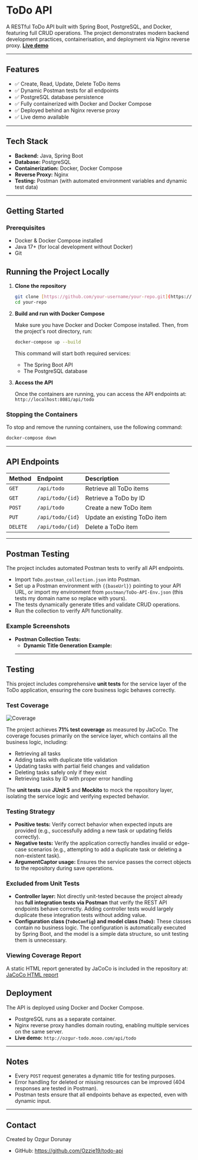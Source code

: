# ToDo API

A RESTful ToDo API built with Spring Boot, PostgreSQL, and Docker, featuring full CRUD operations. The project demonstrates modern backend development practices, containerisation, and deployment via Nginx reverse proxy.
[**Live demo**](http://ozgur-todo.mooo.com/api/todo)

---

## Features

- ✅ Create, Read, Update, Delete ToDo items
- ✅ Dynamic Postman tests for all endpoints
- ✅ PostgreSQL database persistence
- ✅ Fully containerized with Docker and Docker Compose
- ✅ Deployed behind an Nginx reverse proxy
- ✅ Live demo available 

---

## Tech Stack

-   **Backend:** Java, Spring Boot
-   **Database:** PostgreSQL
-   **Containerization:** Docker, Docker Compose
-   **Reverse Proxy:** Nginx
-   **Testing:** Postman (with automated environment variables and dynamic test data)

---

## Getting Started

### Prerequisites

-   Docker & Docker Compose installed
-   Java 17+ (for local development without Docker)
-   Git

## Running the Project Locally

1.  **Clone the repository**
    ```bash
    git clone [https://github.com/your-username/your-repo.git](https://github.com/your-username/your-repo.git)
    cd your-repo
    ```

2.  **Build and run with Docker Compose**

    Make sure you have Docker and Docker Compose installed. Then, from the project's root directory, run:
    ```bash
    docker-compose up --build
    ```
    This command will start both required services:
    -   The Spring Boot API
    -   The PostgreSQL database

3.  **Access the API**

    Once the containers are running, you can access the API endpoints at:
    `http://localhost:8081/api/todo`

### Stopping the Containers

To stop and remove the running containers, use the following command:
```bash
docker-compose down
```

---

## API Endpoints

| Method | Endpoint         | Description                  |
| :----- | :--------------- | :--------------------------- |
| `GET`  | `/api/todo`      | Retrieve all ToDo items      |
| `GET`  | `/api/todo/{id}` | Retrieve a ToDo by ID        |
| `POST` | `/api/todo`      | Create a new ToDo item       |
| `PUT`  | `/api/todo/{id}` | Update an existing ToDo item |
| `DELETE`|`/api/todo/{id}` | Delete a ToDo item           |

---

## Postman Testing

The project includes automated Postman tests to verify all API endpoints.

-   Import `ToDo.postman_collection.json` into Postman.
-   Set up a Postman environment with `{{baseUrl}}` pointing to your API URL, or import my environment from  `postman/ToDo-API-Env.json` (this tests my domain name so replace with yours). 
-   The tests dynamically generate titles and validate CRUD operations.
-   Run the collection to verify API functionality.

### Example Screenshots

-   **Postman Collection Tests:**
    -   **Dynamic Title Generation Example:**
    ---

## Testing

This project includes comprehensive **unit tests** for the service layer of the ToDo application, ensuring the core business logic behaves correctly.  

### Test Coverage

![Coverage](https://img.shields.io/badge/Coverage-71%25-brightgreen)

The project achieves **71% test coverage** as measured by JaCoCo. The coverage focuses primarily on the service layer, which contains all the business logic, including:

- Retrieving all tasks
- Adding tasks with duplicate title validation
- Updating tasks with partial field changes and validation
- Deleting tasks safely only if they exist
- Retrieving tasks by ID with proper error handling

The **unit tests** use **JUnit 5** and **Mockito** to mock the repository layer, isolating the service logic and verifying expected behavior.

### Testing Strategy

- **Positive tests:** Verify correct behavior when expected inputs are provided (e.g., successfully adding a new task or updating fields correctly).  
- **Negative tests:** Verify the application correctly handles invalid or edge-case scenarios (e.g., attempting to add a duplicate task or deleting a non-existent task).  
- **ArgumentCaptor usage:** Ensures the service passes the correct objects to the repository during save operations.  

### Excluded from Unit Tests

- **Controller layer:** Not directly unit-tested because the project already has **full integration tests via Postman** that verify the REST API endpoints behave correctly. Adding controller tests would largely duplicate these integration tests without adding value.  
- **Configuration class (`ToDoConfig`) and model class (`ToDo`):** These classes contain no business logic. The configuration is automatically executed by Spring Boot, and the model is a simple data structure, so unit testing them is unnecessary.  

### Viewing Coverage Report

A static HTML report generated by JaCoCo is included in the repository at:
 [JaCoCo HTML report](https://ozzie19.github.io/todo-api/test_results/) 

## Deployment

The API is deployed using Docker and Docker Compose.
-   PostgreSQL runs as a separate container.
-   Nginx reverse proxy handles domain routing, enabling multiple services on the same server.
-   **Live demo:** `http://ozgur-todo.mooo.com/api/todo`

---

## Notes

-   Every `POST` request generates a dynamic title for testing purposes.
-   Error handling for deleted or missing resources can be improved (404 responses are tested in Postman).
-   Postman tests ensure that all endpoints behave as expected, even with dynamic input.

---

## Contact

Created by Ozgur Dorunay
-   GitHub: https://github.com/Ozzie19/todo-api
